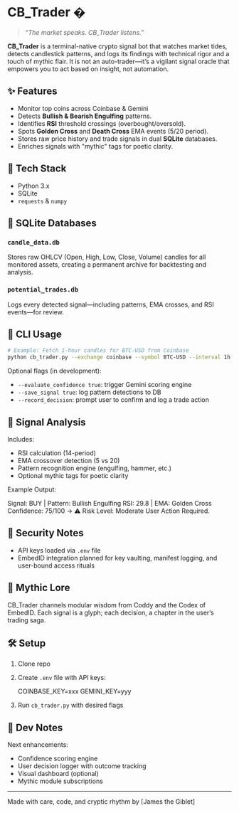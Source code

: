 # CB_Trader �

> _“The market speaks. CB_Trader listens.”_

**CB_Trader** is a terminal-native crypto signal bot that watches market tides, detects candlestick patterns, and logs its findings with technical rigor and a touch of mythic flair. It is not an auto-trader—it’s a vigilant signal oracle that empowers you to act based on insight, not automation.

## ✨ Features

- Monitor top coins across Coinbase & Gemini
- Detects **Bullish & Bearish Engulfing** patterns.
- Identifies **RSI** threshold crossings (overbought/oversold).
- Spots **Golden Cross** and **Death Cross** EMA events (5/20 period).
- Stores raw price history and trade signals in dual **SQLite** databases.
- Enriches signals with "mythic" tags for poetic clarity.

## 🧱 Tech Stack

- Python 3.x
- SQLite
- `requests` & `numpy`

## 📁 SQLite Databases

### `candle_data.db`

Stores raw OHLCV (Open, High, Low, Close, Volume) candles for all monitored assets, creating a permanent archive for backtesting and analysis.

### `potential_trades.db`

Logs every detected signal—including patterns, EMA crosses, and RSI events—for review.

## 📜 CLI Usage

```bash
# Example: Fetch 1-hour candles for BTC-USD from Coinbase
python cb_trader.py --exchange coinbase --symbol BTC-USD --interval 1h
```

Optional flags (in development):

- `--evaluate_confidence true`: trigger Gemini scoring engine
- `--save_signal true`: log pattern detections to DB
- `--record_decision`: prompt user to confirm and log a trade action

## 🧠 Signal Analysis

Includes:

- RSI calculation (14-period)
- EMA crossover detection (5 vs 20)
- Pattern recognition engine (engulfing, hammer, etc.)
- Optional mythic tags for poetic clarity

Example Output:

Signal: BUY | Pattern: Bullish Engulfing
RSI: 29.8 | EMA: Golden Cross
Confidence: 75/100 → ⚠️ Risk Level: Moderate
User Action Required.

## 🔐 Security Notes

- API keys loaded via `.env` file
- EmbedID integration planned for key vaulting, manifest logging, and user-bound access rituals

## 🎴 Mythic Lore

CB_Trader channels modular wisdom from Coddy and the Codex of EmbedID. Each signal is a glyph; each decision, a chapter in the user’s trading saga.

## 🛠️ Setup

1. Clone repo
2. Create `.env` file with API keys:

   COINBASE_KEY=xxx
   GEMINI_KEY=yyy

3. Run `cb_trader.py` with desired flags

## 🧪 Dev Notes

Next enhancements:

- Confidence scoring engine
- User decision logger with outcome tracking
- Visual dashboard (optional)
- Mythic module subscriptions

---

Made with care, code, and cryptic rhythm by [James the Giblet]

